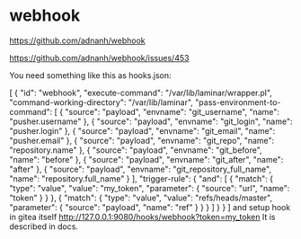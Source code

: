 # webhook

https://github.com/adnanh/webhook

https://github.com/adnanh/webhook/issues/453

You need something like this as hooks.json:

[
  {
    "id": "webhook",
    "execute-command": "/var/lib/laminar/wrapper.pl",
    "command-working-directory": "/var/lib/laminar",
    "pass-environment-to-command":
    [
      {
        "source": "payload",
        "envname": "git_username",
        "name": "pusher.username"
      },
      {
        "source": "payload",
        "envname": "git_login",
        "name": "pusher.login"
      },
      {
        "source": "payload",
        "envname": "git_email",
        "name": "pusher.email"
      },
      {
        "source": "payload",
        "envname": "git_repo",
        "name": "repository.name"
      },
      {
        "source": "payload",
        "envname": "git_before",
        "name": "before"
      },
      {
        "source": "payload",
        "envname": "git_after",
        "name": "after"
      },
      {
        "source": "payload",
        "envname": "git_repository_full_name",
        "name": "repository.full_name"
      }
    ],
    "trigger-rule":
    {
      "and":
      [
        {
          "match":
          {
            "type": "value",
            "value": "my_token",
            "parameter":
            {
              "source": "url",
              "name": "token"
            }
          }
        },
        {
          "match":
          {
            "type": "value",
            "value": "refs/heads/master",
            "parameter":
            {
              "source": "payload",
              "name": "ref"
            }
          }
        }
      ]
    }
  }
]
and setup hook in gitea itself
http://127.0.0.1:9080/hooks/webhook?token=my_token
It is described in docs.